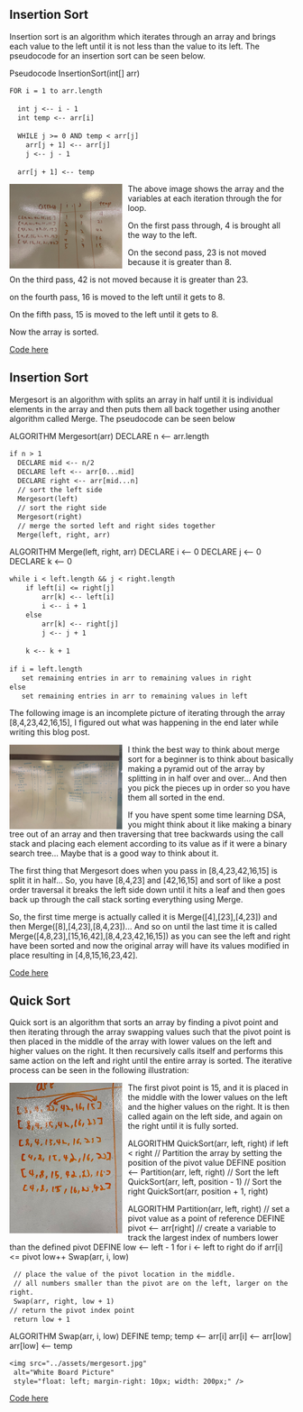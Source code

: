 <h2>Insertion Sort</h2>

Insertion sort is an algorithm which iterates through an array and brings each value to the left until it is not less than the value to its left. The pseudocode for an insertion sort can be seen below.

Pseudocode
  InsertionSort(int[] arr)
  
    FOR i = 1 to arr.length
    
      int j <-- i - 1
      int temp <-- arr[i]
      
      WHILE j >= 0 AND temp < arr[j]
        arr[j + 1] <-- arr[j]
        j <-- j - 1
        
      arr[j + 1] <-- temp

<img src="../assets/insertionsort.jpg"
     alt="White Board Picture"
     style="float: left; margin-right: 10px; width: 200px;" />

The above image shows the array and the variables at each iteration through the for loop.

On the first pass through, 4 is brought all the way to the left.

On the second pass, 23 is not moved because it is greater than 8.

On the third pass, 42 is not moved because it is greater than 23.

on the fourth pass, 16 is moved to the left until it gets to 8.

On the fifth pass, 15 is moved to the left until it gets to 8.

Now the array is sorted.

<a href="../src/main/java/codechallenges/sort">Code here</a>

<h2>Insertion Sort</h2>

Mergesort is an algorithm with splits an array in half until it is individual elements in the array and then puts them all back together using another algorithm called Merge. The pseudocode can be seen below


ALGORITHM Mergesort(arr)
    DECLARE n <-- arr.length
           
    if n > 1
      DECLARE mid <-- n/2
      DECLARE left <-- arr[0...mid]
      DECLARE right <-- arr[mid...n]
      // sort the left side
      Mergesort(left)
      // sort the right side
      Mergesort(right)
      // merge the sorted left and right sides together
      Merge(left, right, arr)

ALGORITHM Merge(left, right, arr)
    DECLARE i <-- 0
    DECLARE j <-- 0
    DECLARE k <-- 0

    while i < left.length && j < right.length
        if left[i] <= right[j]
            arr[k] <-- left[i]
            i <-- i + 1
        else
            arr[k] <-- right[j]
            j <-- j + 1
            
        k <-- k + 1

    if i = left.length
       set remaining entries in arr to remaining values in right
    else
       set remaining entries in arr to remaining values in left


The following image is an incomplete picture of iterating through the array [8,4,23,42,16,15], I figured out what was happening in the end later while writing this blog post.

<img src="../assets/mergesort.jpg"
     alt="White Board Picture"
     style="float: left; margin-right: 10px; width: 200px;" />

I think the best way to think about merge sort for a beginner is to think about basically making a pyramid out of the array by splitting in in half over and over... And then you pick the pieces up in order so you have them all sorted in the end.

If you have spent some time learning DSA, you might think about it like making a binary tree out of an array and then traversing that tree backwards using the call stack and placing each element according to its value as if it were a binary search tree... Maybe that is a good way to think about it.

The first thing that Mergesort does when you pass in [8,4,23,42,16,15] is split it in half... So, you have [8,4,23] and [42,16,15] and sort of like a post order traversal it breaks the left side down until it hits a leaf and then goes back up through the call stack sorting everything using Merge.

So, the first time merge is actually called it is Merge([4],[23],[4,23]) and then Merge([8],[4,23],[8,4,23])... And so on until the last time it is called Merge([4,8,23],[15,16,42],[8,4,23,42,16,15]) as you can see the left and right have been sorted and now the original array will have its values modified in place resulting in [4,8,15,16,23,42].

<a href="../src/main/java/codechallenges/sort">Code here</a>


<h2>Quick Sort</h2>

Quick sort is an algorithm that sorts an array by finding a pivot point and then iterating through the array swapping values such that the pivot point is then placed in the middle of the array with lower values on the left and higher values on the right. It then recursively calls itself and performs this same action on the left and right until the entire array is sorted. The iterative process can be seen in the following illustration:

<img src="../assets/quicksort.jpg"
     alt="White Board Picture"
     style="float: left; margin-right: 10px; width: 200px;" />

The first pivot point is 15, and it is placed in the middle with the lower values on the left and the higher values on the right. It is then called again on the left side, and again on the right until it is fully sorted.

ALGORITHM QuickSort(arr, left, right)
    if left < right
        // Partition the array by setting the position of the pivot value 
        DEFINE position <-- Partition(arr, left, right)
        // Sort the left
        QuickSort(arr, left, position - 1)
        // Sort the right
        QuickSort(arr, position + 1, right)

ALGORITHM Partition(arr, left, right)
    // set a pivot value as a point of reference
    DEFINE pivot <-- arr[right]
    // create a variable to track the largest index of numbers lower than the defined pivot
    DEFINE low <-- left - 1
    for i <- left to right do
        if arr[i] <= pivot
            low++
            Swap(arr, i, low)

     // place the value of the pivot location in the middle.
     // all numbers smaller than the pivot are on the left, larger on the right. 
     Swap(arr, right, low + 1)
    // return the pivot index point
     return low + 1

ALGORITHM Swap(arr, i, low)
    DEFINE temp;
    temp <-- arr[i]
    arr[i] <-- arr[low]
    arr[low] <-- temp
    
    <img src="../assets/mergesort.jpg"
     alt="White Board Picture"
     style="float: left; margin-right: 10px; width: 200px;" />
<a href="../src/main/java/codechallenges/sort">Code here</a>